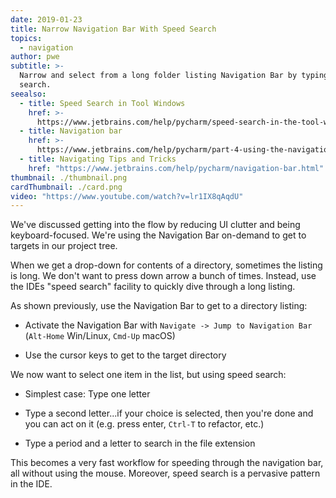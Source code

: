 ```yaml
---
date: 2019-01-23
title: Narrow Navigation Bar With Speed Search
topics:
  - navigation
author: pwe
subtitle: >-
  Narrow and select from a long folder listing Navigation Bar by typing a speed
  search.
seealso:
  - title: Speed Search in Tool Windows
    href: >-
      https://www.jetbrains.com/help/pycharm/speed-search-in-the-tool-windows.html
  - title: Navigation bar
    href: >-
      https://www.jetbrains.com/help/pycharm/part-4-using-the-navigation-bar.html
  - title: Navigating Tips and Tricks
    href: "https://www.jetbrains.com/help/pycharm/navigation-bar.html"
thumbnail: ./thumbnail.png
cardThumbnail: ./card.png
video: "https://www.youtube.com/watch?v=lr1IX8qAqdU"
---
```


We've discussed getting into the flow by reducing UI clutter and being
keyboard-focused. We're using the Navigation Bar on-demand to get to targets
in our project tree.

When we get a drop-down for contents of a directory, sometimes the listing
is long. We don't want to press down arrow a bunch of times. Instead, use
the IDEs "speed search" facility to quickly dive through a long listing.

As shown previously, use the Navigation Bar to get to a directory listing:

- Activate the Navigation Bar with
  `Navigate -> Jump to Navigation Bar` (`Alt-Home` Win/Linux,
  `Cmd-Up` macOS)

- Use the cursor keys to get to the target directory

We now want to select one item in the list, but using speed search:

- Simplest case: Type one letter

- Type a second letter...if your choice is selected, then you're done and
  you can act on it (e.g. press enter, `Ctrl-T` to refactor, etc.)

- Type a period and a letter to search in the file extension

This becomes a very fast workflow for speeding through the navigation
bar, all without using the mouse. Moreover, speed search is a pervasive
pattern in the IDE.
